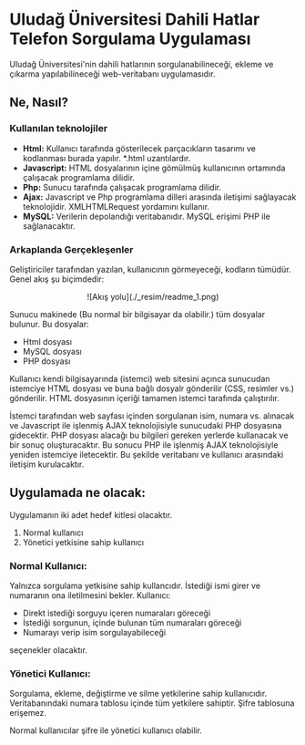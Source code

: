# Uludağ Üniversitesi Dahili Hatlar Telefon Sorgulama Uygulaması

Uludağ Üniversitesi'nin dahili hatlarının sorgulanabilineceği, ekleme ve çıkarma yapılabilineceği web-veritabanı uygulamasıdır.


## Ne, Nasıl?

### Kullanılan teknolojiler

* **Html:**
    Kullanıcı tarafında gösterilecek parçacıkların tasarımı ve kodlanması burada yapılır. \*.html uzantılardır.
* **Javascript:**
    HTML dosyalarının içine gömülmüş kullanıcının ortamında çalışacak programlama dilidir.
* **Php:**
    Sunucu tarafında çalışacak programlama dilidir.
* **Ajax:**
    Javascript ve Php programlama dilleri arasında iletişimi sağlayacak teknolojidir. XMLHTMLRequest yordamını kullanır.
* **MySQL:**
    Verilerin depolandığı veritabanıdır. MySQL erişimi PHP ile sağlanacaktır.

### Arkaplanda Gerçekleşenler

Geliştiriciler tarafından yazılan, kullanıcının görmeyeceği, kodların tümüdür.
Genel akış şu biçimdedir:

<p align="center" >![Akış yolu](./_resim/readme_1.png)</p>

Sunucu makinede (Bu normal bir bilgisayar da olabilir.) tüm dosyalar bulunur. Bu dosyalar:
* Html dosyası
* MySQL dosyası
* PHP dosyası

Kullanıcı kendi bilgisayarında (istemci) web sitesini açınca sunucudan istemciye HTML dosyası ve buna bağlı dosyalr gönderilir (CSS, resimler vs.) gönderilir. HTML dosyasının içeriği tamamen istemci tarafında çalıştırılır.

İstemci tarafından web sayfası içinden sorgulanan isim, numara vs. alınacak ve Javascript ile işlenmiş AJAX teknolojisiyle sunucudaki PHP dosyasına gidecektir. PHP dosyası alacağı bu bilgileri gereken yerlerde kullanacak ve bir sonuç oluşturacaktır. Bu sonucu PHP ile işlenmiş AJAX teknolojisiyle yeniden istemciye iletecektir. Bu şekilde veritabanı ve kullanıcı arasındaki iletişim kurulacaktır.

## Uygulamada ne olacak:

 Uygulamanın iki adet hedef kitlesi olacaktır.

 1. Normal kullanıcı
 2. Yönetici yetkisine sahip kullanıcı

 ### Normal Kullanıcı:

 Yalnızca sorgulama yetkisine sahip kullancıdır. İstediği ismi girer ve numaranın ona iletilmesini bekler. Kullanıcı:

 * Direkt istediği sorguyu içeren numaraları göreceği
 * İstediği sorgunun, içinde bulunan tüm numaraları göreceği
 * Numarayı verip isim sorgulayabileceği

 seçenekler olacaktır.

 ### Yönetici Kullanıcı:

 Sorgulama, ekleme, değiştirme ve silme yetkilerine sahip kullanıcıdır. Veritabanındaki numara tablosu içinde tüm yetkilere sahiptir. Şifre tablosuna erişemez.

 Normal kullanıcılar şifre ile yönetici kullanıcı olabilir. 
